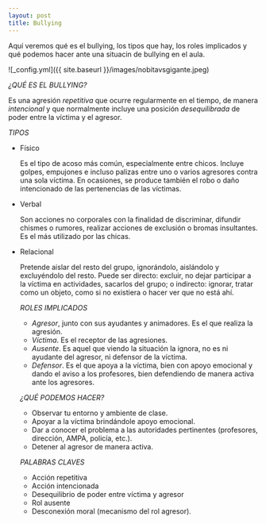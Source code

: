 ```yaml
---
layout: post
title: Bullying
---
```


Aquí veremos qué es el bullying, los tipos que hay, los roles implicados y qué podemos hacer ante una situacin de bullying en el aula.

![_config.yml]({{ site.baseurl }}/images/nobitavsgigante.jpeg)

*¿QUÉ ES EL BULLYING?*

Es una agresión *repetitiva* que ocurre regularmente en el tiempo, de manera *intencional* y que normalmente incluye una posición *desequilibrada* de poder entre la víctima y el agresor.


*TIPOS*
- Físico

  Es el tipo de acoso más común, especialmente entre chicos. Incluye golpes, empujones e incluso palizas entre uno o varios agresores contra una sola víctima. En ocasiones, se produce también el robo o daño intencionado de las pertenencias de las víctimas.
- Verbal

  Son acciones no corporales con la finalidad de discriminar, difundir chismes o rumores, realizar acciones de exclusión o bromas insultantes. Es el más utilizado por las chicas.
- Relacional

  Pretende aislar del resto del grupo, ignorándolo, aislándolo y excluyéndolo del resto. Puede ser directo: excluir, no dejar participar a la víctima en actividades, sacarlos del grupo; o indirecto: ignorar, tratar como un objeto, como si no existiera o hacer ver que no está ahí.
  
  
  *ROLES IMPLICADOS*
  - *Agresor*, junto con sus ayudantes y animadores. Es el que realiza la agresión.
  - *Víctima*. Es el receptor de las agresiones.
  - *Ausente*. Es aquel que viendo la situación la ignora, no es ni ayudante del agresor, ni defensor de la víctima.
  - *Defensor*. Es el que apoya a la víctima, bien con apoyo emocional y dando el aviso a los profesores, bien defendiendo de manera activa ante los agresores.
  
  
  *¿QUÉ PODEMOS HACER?*
  - Observar tu entorno y ambiente de clase.
  - Apoyar a la víctima brindándole apoyo emocional.
  - Dar a conocer el problema a las autoridades pertinentes (profesores, dirección, AMPA, policía, etc.).
  - Detener al agresor de manera activa.
  
  
  *PALABRAS CLAVES*
  - Acción repetitiva
  - Acción intencionada
  - Desequilibrio de poder entre víctima y agresor
  - Rol ausente
  - Desconexión moral (mecanismo del rol agresor).
